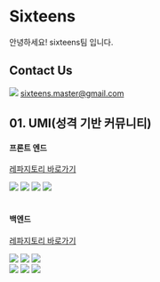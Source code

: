 # Sixteens
안녕하세요! sixteens팀 입니다.

## Contact Us
<img src="https://img.shields.io/badge/gmail-EA4335?style=round-square&logo=gmail&logoColor=white"/> <a>sixteens.master@gmail.com</a>

## 01. UMI(성격 기반 커뮤니티)

#### 프론트 엔드

[레파지토리 바로가기](https://github.com/16ssss/16ssss.github.io)

<img src="https://img.shields.io/badge/react-61DAFB?style=for-the-badge&logo=react&logoColor=white"/> <img src="https://img.shields.io/badge/redux-764ABC?style=for-the-badge&logo=redux&logoColor=white"/> <img src="https://img.shields.io/badge/mui-007FFF?style=for-the-badge&logo=mui&logoColor=white"/> <img src="https://img.shields.io/badge/react_router-CA4245?style=for-the-badge&logo=reactrouter&logoColor=white"/>
<br/>
<br/>


#### 백엔드

[레파지토리 바로가기](https://github.com/16ssss/UmI)

<img src="https://img.shields.io/badge/java-6DB33F?style=for-the-badge&logoColor=white"> <img src="https://img.shields.io/badge/spring_boot-6DB33F?style=for-the-badge&logo=springboot&logoColor=white"> <img src="https://img.shields.io/badge/spring_security-6DB33F?style=for-the-badge&logo=springsecurity&logoColor=white"> <br/>
<img src="https://img.shields.io/badge/oracle-F80000?style=for-the-badge&logo=oracle&logoColor=white"> <img src="https://img.shields.io/badge/gradle-02303A?style=for-the-badge&logo=gradle&logoColor=white"> <img src="https://img.shields.io/badge/docker-2496ED?style=for-the-badge&logo=docker&logoColor=white">
